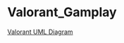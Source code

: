 # Valorant_Gamplay
 
[Valorant UML Diagram](https://github.com/user-attachments/files/20093757/Valorant.pdf)

